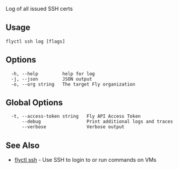 Log of all issued SSH certs

## Usage
~~~
flyctl ssh log [flags]
~~~

## Options

~~~
  -h, --help         help for log
  -j, --json         JSON output
  -o, --org string   The target Fly organization
~~~

## Global Options

~~~
  -t, --access-token string   Fly API Access Token
      --debug                 Print additional logs and traces
      --verbose               Verbose output
~~~

## See Also

* [flyctl ssh](/docs/flyctl/ssh/)	 - Use SSH to login to or run commands on VMs

